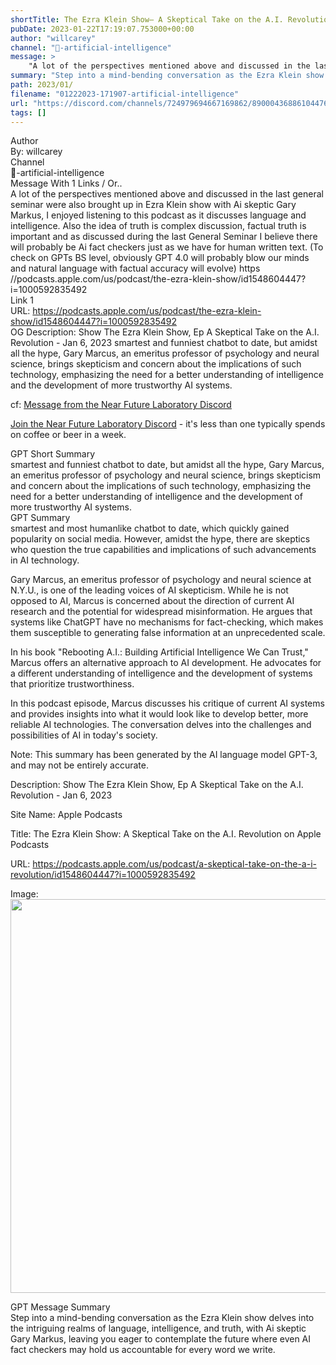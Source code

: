 ```yaml
---
shortTitle: ‎The Ezra Klein Show— A Skeptical Take on the A.I. Revolution on Apple Podcasts
pubDate: 2023-01-22T17:19:07.753000+00:00
author: "willcarey"
channel: "🧰-artificial-intelligence"
message: >
    "A lot of the perspectives mentioned above and discussed in the last general seminar were also brought up in Ezra Klein show with Ai skeptic Gary Markus, I enjoyed listening to this podcast as it discusses language and intelligence.  Also the idea of truth is complex discussion, factual truth is important and as discussed during the last General Seminar I believe there will probably be Ai fact checkers just as we have for human written text.  (To check on GPTs BS level, obviously GPT 4.0 will probably blow our minds and natural language with factual accuracy will evolve) https //podcasts.apple.com/us/podcast/the-ezra-klein-show/id1548604447?i=1000592835492"
summary: "Step into a mind-bending conversation as the Ezra Klein show delves into the intriguing realms of language, intelligence, and truth, with Ai skeptic Gary Markus, leaving you eager to contemplate the future where even AI fact checkers may hold us accountable for every word we write."
path: 2023/01/
filename: "01222023-171907-artificial-intelligence"
url: "https://discord.com/channels/724979694667169862/890004368861044766/1066768993890869258"
tags: []
---
```

<div class="metadata-title-header pt-3 pb-3 pl-2">Author</div>    
<div class="bg-gray-200 p-4 rounded-md mb-4">   
By: willcarey
</div>

<div class="metadata-title-header pt-3 pb-3 pl-2">Channel</div>    
<div class="bg-gray-200 p-4 rounded-md mb-4">   
🧰-artificial-intelligence</span>
</div>

<div class="metadata-title-header pt-3 pb-3 pl-2">Message  With 1 Links / Or..</div>    
<div class="human-content-container">  



<div class="mb-4" style="font-family: var(--font-family-peak);">A lot of the perspectives mentioned above and discussed in the last general seminar were also brought up in Ezra Klein show with Ai skeptic Gary Markus, I enjoyed listening to this podcast as it discusses language and intelligence.  Also the idea of truth is complex discussion, factual truth is important and as discussed during the last General Seminar I believe there will probably be Ai fact checkers just as we have for human written text.  (To check on GPTs BS level, obviously GPT 4.0 will probably blow our minds and natural language with factual accuracy will evolve) https //podcasts.apple.com/us/podcast/the-ezra-klein-show/id1548604447?i=1000592835492</div>

<div class="">Link 1</div> 
<div class="">URL: <a href="https://podcasts.apple.com/us/podcast/the-ezra-klein-show/id1548604447?i=1000592835492">https://podcasts.apple.com/us/podcast/the-ezra-klein-show/id1548604447?i=1000592835492</a></div>
OG Description: ‎Show The Ezra Klein Show, Ep A Skeptical Take on the A.I. Revolution - Jan 6, 2023  <!-- Example: Display each item in a paragraph -->
smartest and funniest chatbot to date, but amidst all the hype, Gary Marcus, an emeritus professor of psychology and neural science, brings skepticism and concern about the implications of such technology, emphasizing the need for a better understanding of intelligence and the development of more trustworthy AI systems.



<!-- 
URL: https://podcasts.apple.com/us/podcast/the-ezra-klein-show/id1548604447?i=1000592835492
Description ‎Show The Ezra Klein Show, Ep A Skeptical Take on the A.I. Revolution - Jan 6, 2023
 -->
</div>



cf: <a href="">Message from the Near Future Laboratory Discord</a>

<a href="">Join the Near Future Laboratory Discord</a> - it's less than one typically spends on coffee or beer in a week. 



<div class="metadata-title-header pt-3 pb-3 pl-2">GPT Short Summary</div>
<div class="robot-content-container">
smartest and funniest chatbot to date, but amidst all the hype, Gary Marcus, an emeritus professor of psychology and neural science, brings skepticism and concern about the implications of such technology, emphasizing the need for a better understanding of intelligence and the development of more trustworthy AI systems.
</div>

<div class="metadata-title-header pt-3 pb-3 pl-2">GPT Summary</div>
<div class="robot-content-container">
smartest and most humanlike chatbot to date, which quickly gained popularity on social media. However, amidst the hype, there are skeptics who question the true capabilities and implications of such advancements in AI technology.

Gary Marcus, an emeritus professor of psychology and neural science at N.Y.U., is one of the leading voices of AI skepticism. While he is not opposed to AI, Marcus is concerned about the direction of current AI research and the potential for widespread misinformation. He argues that systems like ChatGPT have no mechanisms for fact-checking, which makes them susceptible to generating false information at an unprecedented scale.

In his book "Rebooting A.I.: Building Artificial Intelligence We Can Trust," Marcus offers an alternative approach to AI development. He advocates for a different understanding of intelligence and the development of systems that prioritize trustworthiness.

In this podcast episode, Marcus discusses his critique of current AI systems and provides insights into what it would look like to develop better, more reliable AI technologies. The conversation delves into the challenges and possibilities of AI in today's society.

Note: This summary has been generated by the AI language model GPT-3, and may not be entirely accurate.
</div>

<!-- Summary:  The Ezra Klein Show: A Skeptical Take on the A.I. Revolution on Apple Podcasts . The year 2022 was jam-packed with advances in artificial intelligence . ChatGPT is arguably the smartest, funniest, most humanlike chatbot to date . -->

<!-- [] -->

<!-- <div class="bg-gray-400"> {'og:title': '\u200eThe Ezra Klein Show: A Skeptical Take on the A.I. Revolution on Apple Podcasts', 'og:description': '\u200eShow The Ezra Klein Show, Ep A Skeptical Take on the A.I. Revolution - Jan 6, 2023', 'og:site_name': 'Apple Podcasts', 'og:url': 'https://podcasts.apple.com/us/podcast/a-skeptical-take-on-the-a-i-revolution/id1548604447?i=1000592835492', 'og:image': 'https://is1-ssl.mzstatic.com/image/thumb/Podcasts115/v4/c8/4d/c9/c84dc9c9-db86-b18e-4d71-e66239490291/mza_4535295948341383869.jpg/1200x630wp.png', 'og:image:alt': 'The Ezra Klein Show: A Skeptical Take on the A.I. Revolution on Apple Podcasts', 'og:image:type': 'image/png', 'og:image:width': '1200', 'og:image:height': '630', 'og:image:secure_url': 'https://is1-ssl.mzstatic.com/image/thumb/Podcasts115/v4/c8/4d/c9/c84dc9c9-db86-b18e-4d71-e66239490291/mza_4535295948341383869.jpg/1200x630wp.png', 'og:type': 'product.item', 'og:locale': 'en_US'} </div> -->

Description: ‎Show The Ezra Klein Show, Ep A Skeptical Take on the A.I. Revolution - Jan 6, 2023

Site Name: Apple Podcasts

Title: ‎The Ezra Klein Show: A Skeptical Take on the A.I. Revolution on Apple Podcasts

URL: https://podcasts.apple.com/us/podcast/a-skeptical-take-on-the-a-i-revolution/id1548604447?i=1000592835492

Image: <img src="https://is1-ssl.mzstatic.com/image/thumb/Podcasts115/v4/c8/4d/c9/c84dc9c9-db86-b18e-4d71-e66239490291/mza_4535295948341383869.jpg/1200x630wp.png" width="1200" height="630"/>




<div class="metadata-title-header pt-3 pb-3 pl-2">GPT Message Summary</div>    
<div class="robot-content-container">
Step into a mind-bending conversation as the Ezra Klein show delves into the intriguing realms of language, intelligence, and truth, with Ai skeptic Gary Markus, leaving you eager to contemplate the future where even AI fact checkers may hold us accountable for every word we write.
</div>
</div>
